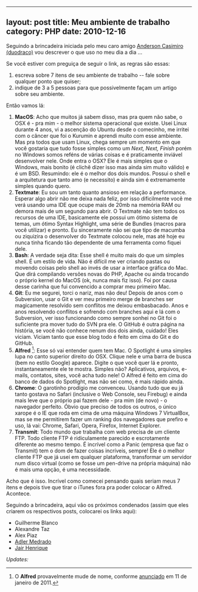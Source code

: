 ---
layout: post
title: Meu ambiente de trabalho
category: PHP
date: 2010-12-16
----

Seguindo a brincadeira iniciada pelo meu caro amigo [Anderson Casimiro (duodraco)][1]
vou descrever o que uso no meu dia a dia ...

Se você estiver com preguiça de seguir o link, as regras são essas:

1.  escreva sobre 7 itens de seu ambiente de trabalho -- fale sobre
    qualquer ponto que quiser;
2.  indique de 3 a 5 pessoas para que possivelmente façam um artigo
    sobre seu ambiente.

Então vamos lá:

1.  **MacOS**: Acho que muitos já sabem disso, mas pra quem não sabe, o
    OSX é - pra mim - o melhor sistema operacional que existe. Usei
    Linux durante 4 anos, vi a ascenção do Ubuntu desde o comecinho, me
    irritei com o câncer que foi o Kurumin e aprendi muito com esse
    ambiente. Mas pra todos que usam Linux, chega sempre um momento em
    que você gostaria que tudo fosse simples como um *Next, Next,
    Finish* porém no Windows somos reféns de várias coisas e é
    praticamente inviável desenvolver nele. Onde entra o OSX? Ele é mais
    simples que o Windows, mais bonito (é clichê dizer isso mas ainda
    sim muito válido) e é um BSD. Resumindo: ele é o melhor dos dois
    mundos. Possui o shell e a arquitetura que tanto amo (e necessito) e
    ainda sim é extremamente simples quando quero.
2.  **Textmate**: Eu sou um tanto quanto ansioso em relação a
    performance. Esperar algo abrir não me deixa nada feliz, por isso
    dificilmente você me verá usando uma IDE que ocupe mais de 20mb na
    memória RAM ou demora mais de um segundo para abrir. O Textmate não
    tem todos os recursos de uma IDE, basicamente ele possui um ótimo
    sistema de temas, um ótimo Syntax Highlight, uma série de Bundles
    (macros para você utilizar) e pronto. Eu sinceramente não sei que
    tipo de macumba ou ziquizira o desenvolver do Textmate colocou nele,
    mas até hoje eu nunca tinha ficando tão dependente de uma ferramenta
    como fiquei dele.
3.  **Bash**: A verdade seja dita: Esse shell é muito mais do que um
    simples shell. É um estilo de vida. Não é difícil me ver criando
    pastas ou movendo coisas pelo shell ao invés de usar a interface
    gráfica do Mac. Que dirá compilando versões novas do PHP, Apache ou
    ainda trocando o próprio kernel do MacOS (ok, nunca mais fiz isso).
    Foi por causa desse carinha que fui convencido a comprar meu
    primeiro Mac.
4.  **Git**: Eu me segurei, torci o nariz, mas não deu! Depois de anos
    com o Subversion, usar o Git e ver meu primeiro merge de branches
    ser magicamente resolvido sem conflitos me deixou embasbacado. Anos
    e anos resolvendo conflitos e sofrendo com branches aqui e lá com o
    Subversion, ver isso funcionando como sempre sonhei no Git foi o
    suficiente pra mover tudo do SVN pra ele. O GitHub é outra página na
    história, se você não conhece nenum dos dois ainda, cuidado! Eles
    viciam. Viciam tanto que esse blog todo é feito em cima do Git e do
    GitHub.
5.  **Alfred** [^1]: Esse só vai entender quem tem Mac. O Spotlight é
    uma simples lupa no canto superior direito do OSX. Clique nele e uma
    barra de busca (bem no estilo Google) aparece. Digite o que você
    quer lá e pronto, instantaneamente ele te mostra. Simples não?
    Aplicativos, arquivos, e-mails, contatos, sites, você acha tudo
    nele! O Alfred é feito em cima do banco de dados do Spotlight, mas
    não sei como, é mais rápido ainda.
6.  **Chrome**: O garotinho prodígio me convenceu. Usando tudo que eu já
    tanto gostava no Safari (inclusive o Web Console, seu Firebug) e
    ainda mais leve que o próprio pai fazem dele - pra mim (de novo) - o
    navegador perfeito. Óbvio que preciso de todos os outros, o único
    xarope é o IE que roda em cima de uma máquina Windows 7 VirtualBox,
    mas se me permitirem fazer um ranking dos navegadores que prefiro e
    uso, lá vai: Chrome, Safari, Opera, Firefox, Internet Explorer.
7.  **Transmit**: Todo mundo que trabalha com web precisa de um cliente
    FTP. Todo cliente FTP é ridiculamente parecido e escrotamente
    diferente ao mesmo tempo. É incrível como a Panic (empresa que faz o
    Transmit) tem o dom de fazer coisas incríveis, sempre! Ele é o
    melhor cliente FTP que já usei em qualquer plataforma, transformar
    um servidor num disco virtual (como se fosse um pen-drive na própria
    máquina) não é mais uma opção, é uma necessidade.

Acho que é isso. Incrível como comecei pensando quais seriam meus 7
itens e depois tive que tirar o iTunes fora pra poder colocar o Alfred.
Acontece.

Seguindo a brincadeira, aqui vão os próximos condenados (assim que eles
criarem os respectivos posts, colocarei os links aqui):

-   Guilherme Blanco
-   Alexandre Taz
-   Alex Piaz
-   [Adler Medrado][2]
-   [Jair Henrique][3]

*Updates:*

[^1]: O **Alfred** provavelmente mude de nome, conforme [anunciado][4] em 11 de
    janeiro de 2011.

[1]: http://web.archive.org/web/20130114230111/http://duodra.co/post/seu-ambiente-de-trabalho-em-7-itens/
[2]: http://web.archive.org/web/20111219153432/http://blog.adlermedrado.com.br:80/ 
[3]: http://web.archive.org/web/20120321031000/http://www.jairhenrique.com:80/2010/12/meu-ambiente-de-trabalho/
[4]: http://web.archive.org/web/20110114222043/http://www.hudson-labs.org:80/content/hudsons-future?
